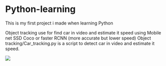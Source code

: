 # Python-learning

This is my first project i made when learning Python

Object tracking use for find car in video and estimate it speed using Mobile net SSD Coco or faster RCNN (more accurate but lower speed)
Object tracking/Car_tracking.py is a script to detect car in video and estimate it speed.

![](car_detect.gif)
